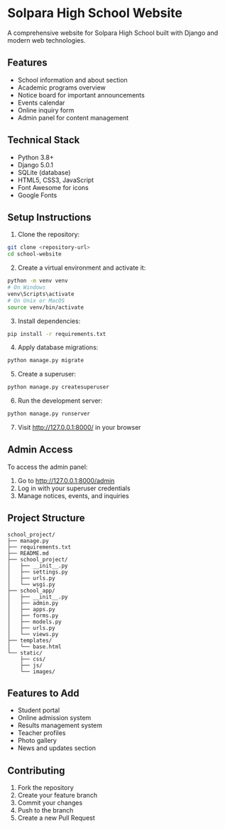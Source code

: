 # Solpara High School Website

A comprehensive website for Solpara High School built with Django and modern web technologies.

## Features

- School information and about section
- Academic programs overview
- Notice board for important announcements
- Events calendar
- Online inquiry form
- Admin panel for content management

## Technical Stack

- Python 3.8+
- Django 5.0.1
- SQLite (database)
- HTML5, CSS3, JavaScript
- Font Awesome for icons
- Google Fonts

## Setup Instructions

1. Clone the repository:
```bash
git clone <repository-url>
cd school-website
```

2. Create a virtual environment and activate it:
```bash
python -m venv venv
# On Windows
venv\Scripts\activate
# On Unix or MacOS
source venv/bin/activate
```

3. Install dependencies:
```bash
pip install -r requirements.txt
```

4. Apply database migrations:
```bash
python manage.py migrate
```

5. Create a superuser:
```bash
python manage.py createsuperuser
```

6. Run the development server:
```bash
python manage.py runserver
```

7. Visit http://127.0.0.1:8000/ in your browser

## Admin Access

To access the admin panel:
1. Go to http://127.0.0.1:8000/admin
2. Log in with your superuser credentials
3. Manage notices, events, and inquiries

## Project Structure

```
school_project/
├── manage.py
├── requirements.txt
├── README.md
├── school_project/
│   ├── __init__.py
│   ├── settings.py
│   ├── urls.py
│   └── wsgi.py
├── school_app/
│   ├── __init__.py
│   ├── admin.py
│   ├── apps.py
│   ├── forms.py
│   ├── models.py
│   ├── urls.py
│   └── views.py
├── templates/
│   └── base.html
└── static/
    ├── css/
    ├── js/
    └── images/
```

## Features to Add

- Student portal
- Online admission system
- Results management system
- Teacher profiles
- Photo gallery
- News and updates section

## Contributing

1. Fork the repository
2. Create your feature branch
3. Commit your changes
4. Push to the branch
5. Create a new Pull Request

